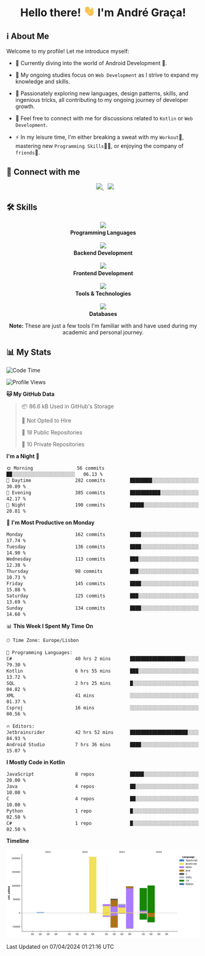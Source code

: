 <h1 align="center">Hello there! <img src="https://raw.githubusercontent.com/ABSphreak/ABSphreak/master/gifs/Hi.gif" width="30"> I'm André Graça!</h1>

## ℹ️ About Me

Welcome to my profile! Let me introduce myself:

- 🔭 Currently diving into the world of Android Development 📱.

- 🌱 My ongoing studies focus on `Web Development` as I strive to expand my knowledge and skills.
 
- 🚀 Passionately exploring new languages, design patterns, skills, and ingenious tricks, all contributing to my ongoing journey of developer growth.

- 💬 Feel free to connect with me for discussions related to `Kotlin` or `Web Development`.

- ⚡ In my leisure time, I'm either breaking a sweat with my `Workout`💪, mastering new `Programming Skills`👨‍💻, or enjoying the company of `friends`👥.

## 🤝 Connect with me

<p align="center">
  <a style="margin-left: 10px;" target="_blank" href="mailto:sindrome.gracinha@gmail.com">
    <img width="50px" src="https://play-lh.googleusercontent.com/KSuaRLiI_FlDP8cM4MzJ23ml3og5Hxb9AapaGTMZ2GgR103mvJ3AAnoOFz1yheeQBBI">
  </a>
  <a style="margin-left: 10px;" target="_blank" href="https://twitter.com/Andre_Graca3">
    <img src="https://skillicons.dev/icons?i=twitter">
  </a>
</p>

## 🛠️ Skills

<div align="center">
  <p align="center">
    <img src="https://skillicons.dev/icons?i=kotlin,java,js,ts,python,c&perline=6" /><br/>
    <b>Programming Languages</b><br/><br/>
    <img src="https://skillicons.dev/icons?i=spring,nodejs,express&perline=5" /><br/>
    <b>Backend Development</b><br/><br/>
    <img src="https://skillicons.dev/icons?i=react,nextjs,html,css,bootstrap,tailwind&perline=6" /><br/>
    <b>Frontend Development</b><br/><br/>
    <img src="https://skillicons.dev/icons?i=docker,linux,bash,git,github,androidstudio,jenkins,postman&perline=9" /><br/>
    <b>Tools & Technologies</b><br/><br/>
    <img src="https://skillicons.dev/icons?i=postgres,mongodb&perline=2" /><br/>
    <b>Databases</b>
  </p> 
  <p align="center"><b>Note:</b> These are just a few tools I'm familiar with and have used during my academic and personal journey.</p>
</div>

## 📊 My Stats

<!--START_SECTION:waka-->
![Code Time](http://img.shields.io/badge/Code%20Time-831%20hrs%2033%20mins-blue)

![Profile Views](http://img.shields.io/badge/Profile%20Views-0-blue)

**🐱 My GitHub Data** 

> 📦 86.6 kB Used in GitHub's Storage 
 > 
> 🚫 Not Opted to Hire
 > 
> 📜 18 Public Repositories 
 > 
> 🔑 10 Private Repositories 
 > 
**I'm a Night 🦉** 

```text
🌞 Morning                56 commits          ██░░░░░░░░░░░░░░░░░░░░░░░   06.13 % 
🌆 Daytime                282 commits         ████████░░░░░░░░░░░░░░░░░   30.89 % 
🌃 Evening                385 commits         ███████████░░░░░░░░░░░░░░   42.17 % 
🌙 Night                  190 commits         █████░░░░░░░░░░░░░░░░░░░░   20.81 % 
```
📅 **I'm Most Productive on Monday** 

```text
Monday                   162 commits         ████░░░░░░░░░░░░░░░░░░░░░   17.74 % 
Tuesday                  136 commits         ████░░░░░░░░░░░░░░░░░░░░░   14.90 % 
Wednesday                113 commits         ███░░░░░░░░░░░░░░░░░░░░░░   12.38 % 
Thursday                 98 commits          ███░░░░░░░░░░░░░░░░░░░░░░   10.73 % 
Friday                   145 commits         ████░░░░░░░░░░░░░░░░░░░░░   15.88 % 
Saturday                 125 commits         ███░░░░░░░░░░░░░░░░░░░░░░   13.69 % 
Sunday                   134 commits         ████░░░░░░░░░░░░░░░░░░░░░   14.68 % 
```


📊 **This Week I Spent My Time On** 

```text
🕑︎ Time Zone: Europe/Lisbon

💬 Programming Languages: 
C#                       40 hrs 2 mins       ████████████████████░░░░░   79.30 % 
Kotlin                   6 hrs 55 mins       ███░░░░░░░░░░░░░░░░░░░░░░   13.72 % 
SQL                      2 hrs 25 mins       █░░░░░░░░░░░░░░░░░░░░░░░░   04.82 % 
XML                      41 mins             ░░░░░░░░░░░░░░░░░░░░░░░░░   01.37 % 
Csproj                   16 mins             ░░░░░░░░░░░░░░░░░░░░░░░░░   00.56 % 

🔥 Editors: 
Jetbrainsrider           42 hrs 52 mins      █████████████████████░░░░   84.93 % 
Android Studio           7 hrs 36 mins       ████░░░░░░░░░░░░░░░░░░░░░   15.07 % 
```

**I Mostly Code in Kotlin** 

```text
JavaScript               8 repos             █████░░░░░░░░░░░░░░░░░░░░   20.00 % 
Java                     4 repos             ██░░░░░░░░░░░░░░░░░░░░░░░   10.00 % 
C                        4 repos             ██░░░░░░░░░░░░░░░░░░░░░░░   10.00 % 
Python                   1 repo              █░░░░░░░░░░░░░░░░░░░░░░░░   02.50 % 
C#                       1 repo              █░░░░░░░░░░░░░░░░░░░░░░░░   02.50 % 
```



**Timeline**

![Lines of Code chart](https://raw.githubusercontent.com/AndreGraca3/AndreGraca3/main/assets/bar_graph.png)


 Last Updated on 07/04/2024 01:21:16 UTC
<!--END_SECTION:waka-->
